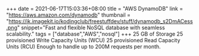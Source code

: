 +++
date = 2021-06-17T15:03:36+08:00
title = "AWS DynamoDB"
link = "https://aws.amazon.com/dynamodb"
thumbnail = "https://ik.imagekit.io/kodingclub/freestuffdev/stuff/dynamodb_s2DmACess.png"
snippet="Fast and flexible NoSQL database with seamless scalability."
tags = ["database","AWS","nosql"]
+++
25 GB of Storage
25 provisioned Write Capacity Units (WCU)
25 provisioned Read Capacity Units (RCU)
Enough to handle up to 200M requests per month.